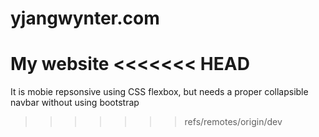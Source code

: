 # yjangwynter.com
My website
<<<<<<< HEAD
=======
It is mobie repsonsive using CSS flexbox, but needs a proper collapsible navbar without using bootstrap
>>>>>>> refs/remotes/origin/dev
